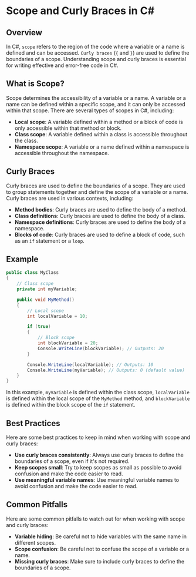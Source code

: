 # Scope and Curly Braces in C#
## Overview
In C#, `scope` refers to the region of the code where a variable or a name is defined and can be accessed. `Curly braces` (`{` and `}`) are used to define the boundaries of a scope. Understanding scope and curly braces is essential for writing effective and error-free code in C#.

## What is Scope?
Scope determines the accessibility of a variable or a name. A variable or a name can be defined within a specific scope, and it can only be accessed within that scope. There are several types of scopes in C#, including:

*   **Local scope**: A variable defined within a method or a block of code is only accessible within that method or block.
*   **Class scope**: A variable defined within a class is accessible throughout the class.
*   **Namespace scope**: A variable or a name defined within a namespace is accessible throughout the namespace.

## Curly Braces
Curly braces are used to define the boundaries of a scope. They are used to group statements together and define the scope of a variable or a name. Curly braces are used in various contexts, including:

*   **Method bodies**: Curly braces are used to define the body of a method.
*   **Class definitions**: Curly braces are used to define the body of a class.
*   **Namespace definitions**: Curly braces are used to define the body of a namespace.
*   **Blocks of code**: Curly braces are used to define a block of code, such as an `if` statement or a `loop`.

## Example
```csharp
public class MyClass 
{
    // Class scope
    private int myVariable;

    public void MyMethod() 
    {
        // Local scope
        int localVariable = 10;

        if (true) 
        {
            // Block scope
            int blockVariable = 20;
            Console.WriteLine(blockVariable); // Outputs: 20
        }

        Console.WriteLine(localVariable); // Outputs: 10
        Console.WriteLine(myVariable); // Outputs: 0 (default value)
    }
}
```
In this example, `myVariable` is defined within the class scope, `localVariable` is defined within the local scope of the `MyMethod` method, and `blockVariable` is defined within the block scope of the `if` statement.

## Best Practices
Here are some best practices to keep in mind when working with scope and curly braces:

*   **Use curly braces consistently**: Always use curly braces to define the boundaries of a scope, even if it's not required.
*   **Keep scopes small**: Try to keep scopes as small as possible to avoid confusion and make the code easier to read.
*   **Use meaningful variable names**: Use meaningful variable names to avoid confusion and make the code easier to read.

## Common Pitfalls
Here are some common pitfalls to watch out for when working with scope and curly braces:

*   **Variable hiding**: Be careful not to hide variables with the same name in different scopes.
*   **Scope confusion**: Be careful not to confuse the scope of a variable or a name.
*   **Missing curly braces**: Make sure to include curly braces to define the boundaries of a scope.

